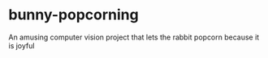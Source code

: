 # bunny-popcorning
An amusing computer vision project that lets the rabbit popcorn because it is joyful
